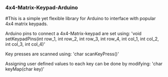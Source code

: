 ### 4x4-Matrix-Keypad-Arduino
#This is a simple yet flexible library for Arduino to interface with popular 4x4 matrix keypads. 

Arduino pins to connect a 4x4-Matrix-keypad are set using:
'void setKeypadPins(int row_1, int row_2, int row_3, int row_4, int col_1, int col_2, int col_3, int col_4)'

Key presses are scanned using:
'char scanKeyPress()'

Assigning user defined values to each key can be done by modifying:
'char keyMap(char key)'
